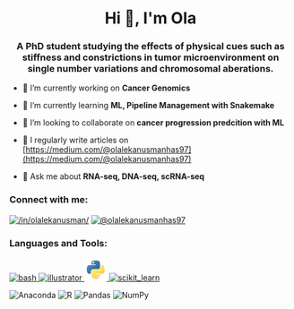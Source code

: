 <h1 align="center">Hi 👋, I'm Ola</h1>
<h3 align="center">A PhD student studying the effects of physical cues such as stiffness and constrictions in tumor microenvironment on single number variations and chromosomal aberations.</h3>

- 🔭 I’m currently working on **Cancer Genomics**

- 🌱 I’m currently learning **ML, Pipeline Management with Snakemake**

- 👯 I’m looking to collaborate on **cancer progression predcition with ML**

- 📝 I regularly write articles on [https://medium.com/@olalekanusmanhas97](https://medium.com/@olalekanusmanhas97)

- 💬 Ask me about **RNA-seq, DNA-seq, scRNA-seq**

<h3 align="left">Connect with me:</h3>
<p align="left">
<a href="https://linkedin.com/in//in/olalekanusman/" target="blank"><img align="center" src="https://raw.githubusercontent.com/rahuldkjain/github-profile-readme-generator/master/src/images/icons/Social/linked-in-alt.svg" alt="/in/olalekanusman/" height="30" width="40" /></a>
<a href="https://medium.com/@olalekanusmanhas97" target="blank"><img align="center" src="https://raw.githubusercontent.com/rahuldkjain/github-profile-readme-generator/master/src/images/icons/Social/medium.svg" alt="@olalekanusmanhas97" height="30" width="40" /></a>
</p>

<h3 align="left">Languages and Tools:</h3>
<p align="left"> <a href="https://www.gnu.org/software/bash/" target="_blank" rel="noreferrer"> <img src="https://www.vectorlogo.zone/logos/gnu_bash/gnu_bash-icon.svg" alt="bash" width="40" height="40"/> </a> <a href="https://www.adobe.com/in/products/illustrator.html" target="_blank" rel="noreferrer"> <img src="https://www.vectorlogo.zone/logos/adobe_illustrator/adobe_illustrator-icon.svg" alt="illustrator" width="40" height="40"/> </a> <a href="https://www.python.org" target="_blank" rel="noreferrer"> <img src="https://raw.githubusercontent.com/devicons/devicon/master/icons/python/python-original.svg" alt="python" width="40" height="40"/> </a> <a href="https://scikit-learn.org/" target="_blank" rel="noreferrer"> <img src="https://upload.wikimedia.org/wikipedia/commons/0/05/Scikit_learn_logo_small.svg" alt="scikit_learn" width="40" height="40"/> </a> </p>

![Anaconda](https://img.shields.io/badge/Anaconda-%2344A833.svg?style=for-the-badge&logo=anaconda&logoColor=white) 
![R](https://img.shields.io/badge/r-%23276DC3.svg?style=for-the-badge&logo=r&logoColor=white)
![Pandas](https://img.shields.io/badge/pandas-%23150458.svg?style=for-the-badge&logo=pandas&logoColor=white)
![NumPy](https://img.shields.io/badge/numpy-%23013243.svg?style=for-the-badge&logo=numpy&logoColor=white)
